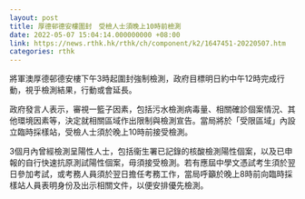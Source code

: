```yaml
---
layout: post
title: 厚德邨德安樓圍封　受檢人士須晚上10時前檢測
date: 2022-05-07 15:04:14.000000000 +08:00
link: https://news.rthk.hk/rthk/ch/component/k2/1647451-20220507.htm
categories: rthk
---
```


將軍澳厚德邨德安樓下午3時起圍封強制檢測，政府目標明日約中午12時完成行動，視乎檢測結果，行動或會延長。

政府發言人表示，審視一籃子因素，包括污水檢測病毒量、相關確診個案情況、其他環境因素等，決定就相關區域作出限制與檢測宣告。當局將於「受限區域」內設立臨時採樣站，受檢人士須於晚上10時前接受檢測。

3個月內曾經檢測呈陽性人士，包括衞生署已記錄的核酸檢測陽性個案，以及已申報的自行快速抗原測試陽性個案，毋須接受檢測。若有應屆中學文憑試考生須於翌日參加考試，或考務人員須於翌日擔任考務工作，當局呼籲於晚上8時前向臨時採樣站人員表明身份及出示相關文件，以便安排優先檢測。
